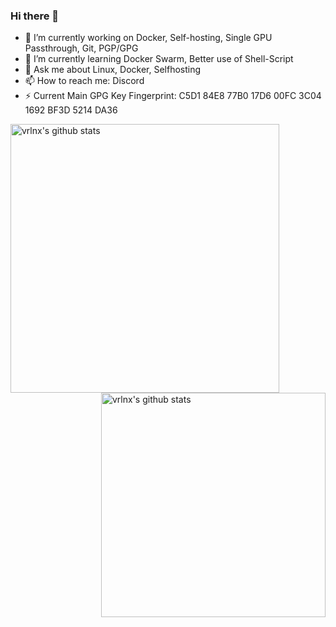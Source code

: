 ### Hi there 👋

<!--
**Stetsed/Stetsed** is a ✨ _special_ ✨ repository because its `README.md` (this file) appears on your GitHub profile.

Here are some ideas to get you started:
-->
- 🔭 I’m currently working on Docker, Self-hosting, Single GPU Passthrough, Git, PGP/GPG
- 🌱 I’m currently learning Docker Swarm, Better use of Shell-Script
- 💬 Ask me about Linux, Docker, Selfhosting
- 📫 How to reach me: Discord
- ⚡ Current Main GPG Key Fingerprint: C5D1 84E8 77B0 17D6 00FC 3C04 1692 BF3D 5214 DA36
<!--
- 😄 Pronouns: ...
- ⚡ Fun fact: ...
-->


<img align="left" width="430" height="auto" alt="vrlnx's github stats" src="https://github-readme-stats.vercel.app/api?username=stetsed&hide_border=true&title_color=0ff54c&icon_color=0ff54c&text_color=c9d1d9&bg_color=0d1117&show_icons=true;count_private=true&amp;include_all_commits=true">

<img align="right" width="359" height="auto" alt="vrlnx's github stats" src="https://github-readme-stats.vercel.app/api/top-langs/?username=stetsed&hide_border=true&title_color=0ff54c&icon_color=0ff54c&text_color=c9d1d9&bg_color=0d1117&layout=compact&amp;show_icons=true&amp;">

